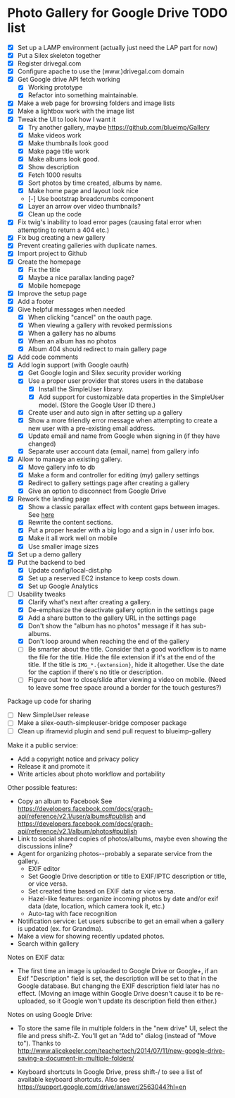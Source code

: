Photo Gallery for Google Drive TODO list
========================================

* [x] Set up a LAMP environment (actually just need the LAP part for now)
* [x] Put a Silex skeleton together
* [x] Register drivegal.com
* [x] Configure apache to use the (www.)drivegal.com domain 
* [x] Get Google drive API fetch working
    - [x] Working prototype
    - [x] Refactor into something maintainable.
* [x] Make a web page for browsing folders and image lists 
* [x] Make a lightbox work with the image list
* [x] Tweak the UI to look how I want it
    - [x] Try another gallery, maybe https://github.com/blueimp/Gallery
    - [x] Make videos work
    - [x] Make thumbnails look good
    - [x] Make page title work
    - [x] Make albums look good.
    - [x] Show description
    - [x] Fetch 1000 results
    - [x] Sort photos by time created, albums by name.
    - [x] Make home page and layout look nice
    - [-] Use bootstrap breadcrumbs component
    - [x] Layer an arrow over video thumbnails?
    - [x] Clean up the code
* [x] Fix twig's inability to load error pages (causing fatal error when attempting to return a 404 etc.)
* [x] Fix bug creating a new gallery
* [x] Prevent creating galleries with duplicate names.
* [x] Import project to Github
* [x] Create the homepage
    - [x] Fix the title
    - [x] Maybe a nice parallax landing page?
    - [x] Mobile homepage
* [x] Improve the setup page
* [x] Add a footer
* [x] Give helpful messages when needed
    - [x] When clicking "cancel" on the oauth page.
    - [x] When viewing a gallery with revoked permissions
    - [x] When a gallery has no albums
    - [x] When an album has no photos
    - [x] Album 404 should redirect to main gallery page
* [x] Add code comments
* [x] Add login support (with Google oauth)
    - [x] Get Google login and Silex security provider working
    - [x] Use a proper user provider that stores users in the database
        - [x] Install the SimpleUser library.
        - [x] Add support for customizable data properties in the SimpleUser model. (Store the Google User ID there.)
    - [x] Create user and auto sign in after setting up a gallery
    - [x] Show a more friendly error message when attempting to create a new user with a pre-existing email address.
    - [x] Update email and name from Google when signing in (if they have changed)
    - [x] Separate user account data (email, name) from gallery info
* [x] Allow to manage an existing gallery.
    - [x] Move gallery info to db
    - [x] Make a form and controller for editing (my) gallery settings
    - [x] Redirect to gallery settings page after creating a gallery
    - [x] Give an option to disconnect from Google Drive
* [x] Rework the landing page
    - [x] Show a classic parallax effect with content gaps between images. See [here](https://github.com/Prinzhorn/skrollr/tree/master/examples#examples)
    - [x] Rewrite the content sections.
    - [x] Put a proper header with a big logo and a sign in / user info box.
    - [x] Make it all work well on mobile
    - [x] Use smaller image sizes
* [x] Set up a demo gallery
* [x] Put the backend to bed
    - [x] Update config/local-dist.php
    - [x] Set up a reserved EC2 instance to keep costs down.
    - [x] Set up Google Analytics
* [ ] Usability tweaks
    - [x] Clarify what's next after creating a gallery.
    - [x] De-emphasize the deactivate gallery option in the settings page
    - [x] Add a share button to the gallery URL in the settings page
    - [x] Don't show the "album has no photos" message if it has sub-albums.
    - [x] Don't loop around when reaching the end of the gallery
    - [ ] Be smarter about the title.
          Consider that a good workflow is to name the file for the title.
          Hide the file extension if it's at the end of the title.
          If the title is `IMG_*.{extension}`, hide it altogether.
          Use the date for the caption if there's no title or description.
    - [ ] Figure out how to close/slide after viewing a video on mobile. (Need to leave some free space around a border for the touch gestures?)

Package up code for sharing

* [ ] New SimpleUser release
* [ ] Make a silex-oauth-simpleuser-bridge composer package
* [ ] Clean up iframevid plugin and send pull request to blueimp-gallery

Make it a public service:

* Add a copyright notice and privacy policy
* Release it and promote it
* Write articles about photo workflow and portability

Other possible features:

* Copy an album to Facebook
  See https://developers.facebook.com/docs/graph-api/reference/v2.1/user/albums#publish
  and https://developers.facebook.com/docs/graph-api/reference/v2.1/album/photos#publish 
* Link to social shared copies of photos/albums, maybe even showing the discussions inline?
* Agent for organizing photos--probably a separate service from the gallery.
    - EXIF editor
    - Set Google Drive description or title to EXIF/IPTC description or title, or vice versa.
    - Set created time based on EXIF data or vice versa.
    - Hazel-like features: organize incoming photos by date and/or exif data (date, location, which camera took it, etc.)
    - Auto-tag with face recognition
* Notification service: Let users subscribe to get an email when a gallery is updated (ex. for Grandma).
* Make a view for showing recently updated photos.
* Search within gallery

Notes on EXIF data:

* The first time an image is uploaded to Google Drive or Google+, if an Exif "Description" field is set, the description will be set to that in the Google database. But changing the EXIF description field later has no effect. (Moving an image within Google Drive doesn't cause it to be re-uploaded, so it Google won't update its description field then either.)

Notes on using Google Drive:

* To store the same file in multiple folders in the "new drive" UI, select the file and press shift-Z.
  You'll get an "Add to" dialog (instead of "Move to").
  Thanks to http://www.alicekeeler.com/teachertech/2014/07/11/new-google-drive-saving-a-document-in-multiple-folders/

* Keyboard shortcuts
  In Google Drive, press shift-/ to see a list of available keyboard shortcuts.
  Also see https://support.google.com/drive/answer/2563044?hl=en

